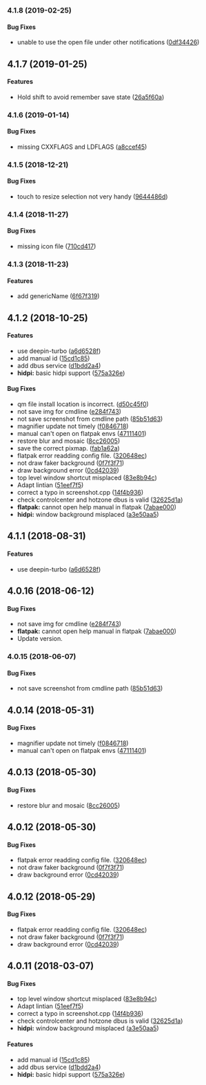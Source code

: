 <a name="4.1.8"></a>
### 4.1.8 (2019-02-25)


#### Bug Fixes

*   unable to use the open file under other notifications ([0df34426](https://github.com/linuxdeepin/deepin-screenshot/commit/0df34426563b72aefc7d51c3a858dc3ce4451d84))



<a name="4.1.7"></a>
## 4.1.7 (2019-01-25)


#### Features

*   Hold shift to avoid remember save state ([26a5f60a](https://github.com/linuxdeepin/deepin-screenshot/commit/26a5f60a29f5815cbfde00cf8091979df92b450c))



<a name="4.1.6"></a>
### 4.1.6 (2019-01-14)


#### Bug Fixes

*   missing CXXFLAGS and LDFLAGS ([a8ccef45](https://github.com/linuxdeepin/deepin-screenshot/commit/a8ccef45c87cdf08e5789fa852f25ce6a8455ca9))



<a name="4.1.5"></a>
### 4.1.5 (2018-12-21)


#### Bug Fixes

*   touch to resize selection not very handy ([9644486d](https://github.com/linuxdeepin/deepin-screenshot/commit/9644486defd0e45fd070cf4b69ef3c636e468e10))



<a name="4.1.4"></a>
### 4.1.4 (2018-11-27)


#### Bug Fixes

*   missing icon file ([710cd417](https://github.com/linuxdeepin/deepin-screenshot/commit/710cd4175a6455c182b251a34ddb976f582600b9))



<a name="4.1.3"></a>
### 4.1.3 (2018-11-23)


#### Features

*   add genericName ([6f67f319](https://github.com/linuxdeepin/deepin-screenshot/commit/6f67f319c9188e145233c3fe6c4030e577c97b5a))



<a name="4.1.2"></a>
## 4.1.2 (2018-10-25)


#### Features

*   use deepin-turbo ([a6d6528f](a6d6528f))
*   add manual id ([15cd1c85](15cd1c85))
*   add dbus service ([d1bdd2a4](d1bdd2a4))
* **hidpi:**  basic hidpi support ([575a326e](575a326e))

#### Bug Fixes

*   qm file install location is incorrect. ([d50c45f0](d50c45f0))
*   not save img for cmdline ([e284f743](e284f743))
*   not save screenshot from cmdline path ([85b51d63](85b51d63))
*   magnifier update not timely ([f0846718](f0846718))
*   manual can't open on flatpak envs ([47111401](47111401))
*   restore blur and mosaic ([8cc26005](8cc26005))
*   save the correct pixmap. ([fab1a62a](fab1a62a))
*   flatpak error readding config file. ([320648ec](320648ec))
*   not draw faker background ([0f7f3f71](0f7f3f71))
*   draw background error ([0cd42039](0cd42039))
*   top level window shortcut misplaced ([83e8b94c](83e8b94c))
*   Adapt lintian ([51eef7f5](51eef7f5))
*   correct a typo in screenshot.cpp ([14f4b936](14f4b936))
*   check controlcenter and hotzone dbus is valid ([32625d1a](32625d1a))
* **flatpak:**  cannot open help manual in flatpak ([7abae000](7abae000))
* **hidpi:**  window background misplaced ([a3e50aa5](a3e50aa5))



<a name="4.1.0"></a>
## 4.1.1 (2018-08-31)


#### Features

*   use deepin-turbo ([a6d6528f](a6d6528f))

<a name="4.0.16"></a>
## 4.0.16 (2018-06-12)

#### Bug Fixes

*   not save img for cmdline ([e284f743](e284f743))
* **flatpak:**  cannot open help manual in flatpak ([7abae000](7abae000))
*   Update version.


<a name="4.0.15"></a>
### 4.0.15 (2018-06-07)


#### Bug Fixes

*   not save screenshot from cmdline path ([85b51d63](85b51d63))

<a name="4.0.14"></a>
## 4.0.14 (2018-05-31)


#### Bug Fixes

*   magnifier update not timely ([f0846718](f0846718))
*   manual can't open on flatpak envs ([47111401](47111401))



<a name="4.0.13"></a>
## 4.0.13 (2018-05-30)


#### Bug Fixes

*   restore blur and mosaic ([8cc26005](8cc26005))



<a name="4.0.12"></a>
## 4.0.12 (2018-05-30)


#### Bug Fixes

*   flatpak error readding config file. ([320648ec](320648ec))
*   not draw faker background ([0f7f3f71](0f7f3f71))
*   draw background error ([0cd42039](0cd42039))



<a name="4.0.12"></a>
## 4.0.12 (2018-05-29)


#### Bug Fixes

*   flatpak error readding config file. ([320648ec](320648ec))
*   not draw faker background ([0f7f3f71](0f7f3f71))
*   draw background error ([0cd42039](0cd42039))



<a name="4.0.11"></a>
## 4.0.11 (2018-03-07)


#### Bug Fixes

*   top level window shortcut misplaced ([83e8b94c](83e8b94c))
*   Adapt lintian ([51eef7f5](51eef7f5))
*   correct a typo in screenshot.cpp ([14f4b936](14f4b936))
*   check controlcenter and hotzone dbus is valid ([32625d1a](32625d1a))
* **hidpi:**  window background misplaced ([a3e50aa5](a3e50aa5))

#### Features

*   add manual id ([15cd1c85](15cd1c85))
*   add dbus service ([d1bdd2a4](d1bdd2a4))
* **hidpi:**  basic hidpi support ([575a326e](575a326e))
